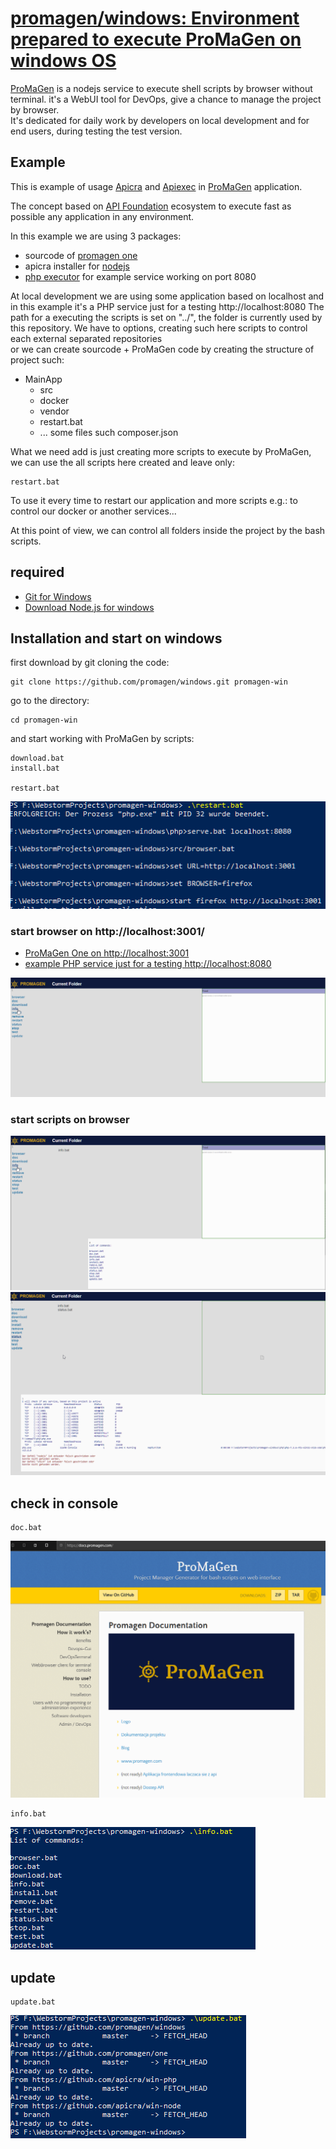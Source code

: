 # [promagen/windows: Environment prepared to execute ProMaGen on windows OS](https://github.com/promagen/windows)

[ProMaGen](https://www.promagen.com) is a nodejs service to execute shell scripts by browser without terminal.
it's a WebUI tool for DevOps, give a chance to manage the project by browser.  
It's dedicated for daily work by developers on local development and for end users, during testing the test version.

## Example

This is example of usage [Apicra](https://www.apicra.com) and [Apiexec](https://www.apiexec.com) in [ProMaGen](https://www.promagen.com) application.

The concept based on [API Foundation](https://www.apifoundation.com/) ecosystem to execute fast as possible any application in any environment.

In this example we are using 3 packages:
+ sourcode of [promagen one](https://github.com/promagen/one.git)
+ apicra installer for [nodejs](https://github.com/apicra/win-node.git)
+ [php executor](https://github.com/apicra/win-php.git) for example service working on port 8080

At local development we are using some application based on localhost and in this example it's a PHP service just for a testing http://localhost:8080
The path for a executing the scripts is set on "../", the folder is currently used by this repository.
We have to options, creating such here scripts to control each external separated repositories  
or we can create sourcode + ProMaGen code by creating the structure of project such:

+ MainApp
    + src
    + docker
    + vendor
    + restart.bat
    + ... some files such composer.json

What we need add is just creating more scripts to execute by ProMaGen,
we can use the all scripts here created and leave only:

    restart.bat

To use it every time to restart our application and more scripts e.g.: to control our docker or another services...

At this point of view, we can control all folders inside the project by the bash scripts.


## required

+ [Git for Windows](https://gitforwindows.org/)
+ [Download Node.js for windows](https://nodejs.org/en/download/)

## Installation and start on windows

first download by git cloning the code:

    git clone https://github.com/promagen/windows.git promagen-win

go to the directory:

    cd promagen-win

and start working with ProMaGen by scripts:

    download.bat
    install.bat
    
    restart.bat

![restart.png](docs/restart.png)

### start browser on  http://localhost:3001/
+ [ProMaGen One on http://localhost:3001](http://localhost:3001/)
+ [example PHP service just for a testing http://localhost:8080](http://localhost:8080/)

![browser.png](docs/browser.png)

### start scripts on browser

![info.png](docs/info.png)
![status.png](docs/status.png)

## check in console

    doc.bat

![browser_docs_promagen.png](docs/browser_docs_promagen.png)

    info.bat

![shell_info.png](docs/shell_info.png)

## update

    update.bat

![update.png](docs/update.png)
